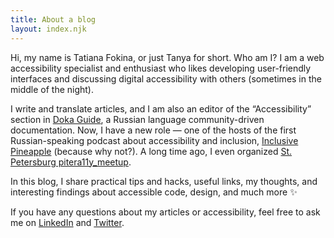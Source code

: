 ```yaml
---
title: About a blog
layout: index.njk
---
```

Hi, my name is Tatiana Fokina, or just Tanya for short. Who am I? I am a web accessibility specialist and enthusiast who likes developing user-friendly interfaces and discussing digital accessibility with others (sometimes in the middle of the night).

I write and translate articles, and I am also an editor of the “Accessibility” section in [Doka Guide]({{links.public.doka}}), a Russian language community-driven documentation. Now, I have a new role — one of the hosts of the first Russian-speaking podcast about accessibility and inclusion, [Inclusive Pineapple]({{links.social.pineapple}}) (because why not?). A long time ago, I even organized [St. Petersburg pitera11y_meetup]({{links.public.pitera11y}}).

In this blog, I share practical tips and hacks, useful links, my thoughts, and interesting findings about accessible code, design, and much more ✨

If you have any questions about my articles or accessibility, feel free to ask me on [LinkedIn]({{links.social.linkedin}}) and [Twitter]({{links.social.twitter}}).
